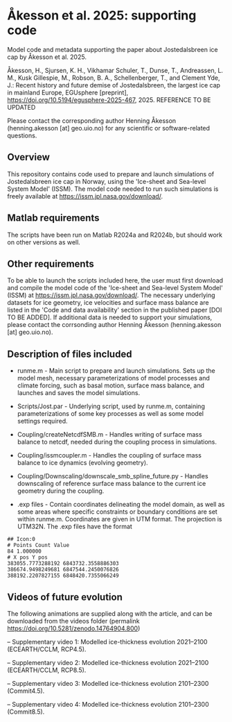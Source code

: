 # Åkesson et al. 2025: supporting code
Model code and metadata supporting the paper about Jostedalsbreen ice cap by Åkesson et al. 2025.

Åkesson, H., Sjursen, K. H., Vikhamar Schuler, T., Dunse, T., Andreassen, L. M., Kusk Gillespie, M., Robson, B. A., Schellenberger, T., and Clement Yde, J.: Recent history and future demise of Jostedalsbreen, the largest ice cap in mainland Europe, EGUsphere [preprint], https://doi.org/10.5194/egusphere-2025-467, 2025. REFERENCE TO BE UPDATED

Please contact the corresponding author Henning Åkesson (henning.akesson [at] geo.uio.no) for any scientific or software-related questions.

## Overview
This repository contains code used to prepare and launch simulations of Jostedalsbreen ice cap in Norway, using the 'Ice-sheet and Sea-level System Model' (ISSM). The model code needed to run such simulations is freely available at https://issm.jpl.nasa.gov/download/.

## Matlab requirements
The scripts have been run on Matlab R2024a and R2024b, but should work on other versions as well.

## Other requirements
To be able to launch the scripts included here, the user must first download and compile the model code of the 'Ice-sheet and Sea-level System Model' (ISSM) at https://issm.jpl.nasa.gov/download/.
The necessary underlying datasets for ice geometry, ice velocities and surface mass balance are listed in the 'Code and data availability' section in the published paper [DOI TO BE ADDED]. If additional data is needed to support your simulations, please contact the corrsonding author Henning Åkesson (henning.akesson [at] geo.uio.no).


## Description of files included

- runme.m - 
Main script to prepare and launch simulations. 
Sets up the model mesh, necessary parameterizations of model processes
and climate forcing, such as basal motion, surface mass balance, and launches and saves 
the model simulations.

- Scripts/Jost.par - 
Underlying script, used by runme.m, containing parameterizations of some 
key processes as well as some model settings required.

- Coupling/createNetcdfSMB.m -
Handles writing of surface mass balance to netcdf, needed during the coupling process in simulations.

- Coupling/issmcoupler.m -
Handles the coupling of surface mass balance to ice dynamics (evolving geometry).

- Coupling/Downscaling/downscale_smb_spline_future.py -
Handles downscaling of reference surface mass balance to the current ice geometry during the coupling. 

- .exp files -
Contain coordinates delineating the model domain, as well as some areas
where specific constraints or boundary conditions are set within runme.m.
Coordinates are given in UTM format. The projection is UTM32N.
The .exp files have the format

```## Name:Jost
## Icon:0
# Points Count Value
84 1.000000
# X pos Y pos
383055.7773288192 6843732.3558886303
386674.9498249681 6847544.2450076826
388192.2207827155 6848420.7355066249
```
## Videos of future evolution
The following animations are supplied along with the article, and can be downloaded from the videos folder (permalink https://doi.org/10.5281/zenodo.14764904.800)

– Supplementary video 1: Modelled ice-thickness evolution 2021–2100 (ECEARTH/CCLM, RCP4.5).

– Supplementary video 2: Modelled ice-thickness evolution 2021–2100 (ECEARTH/CCLM, RCP8.5).

– Supplementary video 3: Modelled ice-thickness evolution 2101–2300 (Commit4.5).

– Supplementary video 4: Modelled ice-thickness evolution 2101–2300 (Commit8.5). 

